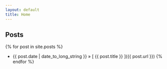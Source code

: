 ```yaml
---
layout: default
title: Home
---
```


## Posts

{% for post in site.posts %}
  * {{ post.date | date_to_long_string }} &raquo; [ {{ post.title }} ]({{ post.url }})
{% endfor %}
